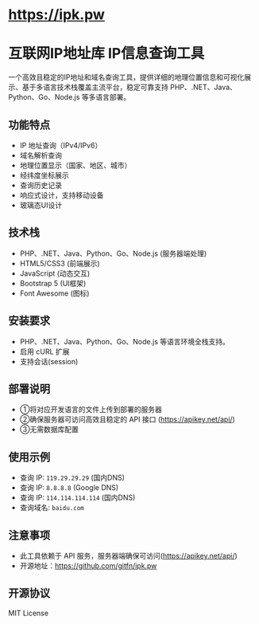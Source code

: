 # https://ipk.pw
# 互联网IP地址库 IP信息查询工具

一个高效且稳定的IP地址和域名查询工具，提供详细的地理位置信息和可视化展示、基于多语言技术栈覆盖主流平台，稳定可靠支持 PHP、.NET、Java、Python、Go、Node.js 等多语言部署。

## 功能特点

- IP 地址查询（IPv4/IPv6）
- 域名解析查询
- 地理位置显示（国家、地区、城市）
- 经纬度坐标展示
- 查询历史记录
- 响应式设计，支持移动设备
- 玻璃态UI设计

## 技术栈

- PHP、.NET、Java、Python、Go、Node.js (服务器端处理)
- HTML5/CSS3 (前端展示)
- JavaScript (动态交互)
- Bootstrap 5 (UI框架)
- Font Awesome (图标)

## 安装要求

- PHP、.NET、Java、Python、Go、Node.js 等语言环境全栈支持。
- 启用 cURL 扩展
- 支持会话(session)

## 部署说明

- ①将对应开发语言的文件上传到部署的服务器
- ②确保服务器可访问高效且稳定的 API 接口 (https://apikey.net/api/)
- ③无需数据库配置

## 使用示例

- 查询 IP: `119.29.29.29` (国内DNS)
- 查询 IP: `8.8.8.8` (Google DNS)
- 查询 IP: `114.114.114.114` (国内DNS)
- 查询域名: `baidu.com`

## 注意事项

- 此工具依赖于 API 服务，服务器端确保可访问(https://apikey.net/api/)
- 开源地址：https://github.com/gitfn/ipk.pw

## 开源协议
MIT License